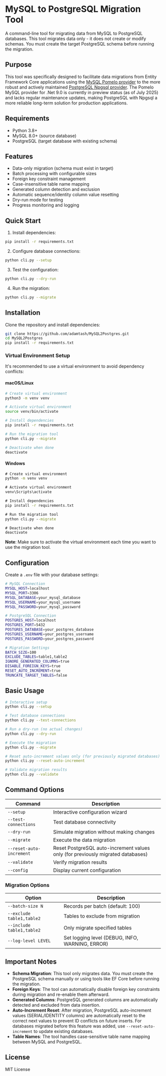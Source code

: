 # MySQL to PostgreSQL Migration Tool

A command-line tool for migrating data from MySQL to PostgreSQL databases. This tool migrates data only - it does not create or modify schemas. You must create the target PostgreSQL schema before running the migration.

## Purpose

This tool was specifically designed to facilitate data migrations from Entity Framework Core applications using the [MySQL Pomelo provider](https://github.com/PomeloFoundation/Pomelo.EntityFrameworkCore.MySql) to the more robust and actively maintained [PostgreSQL Npgsql provider](https://github.com/npgsql/efcore.pg). The Pomelo MySQL provider for .Net 9.0 is currently in preview status (as of July 2025) and lacks regular maintenance updates, making PostgreSQL with Npgsql a more reliable long-term solution for production applications.

## Requirements

- Python 3.8+
- MySQL 8.0+ (source database)
- PostgreSQL (target database with existing schema)

## Features

- Data-only migration (schema must exist in target)
- Batch processing with configurable sizes
- Foreign key constraint management
- Case-insensitive table name mapping
- Generated column detection and exclusion
- Automatic sequence/identity column value resetting
- Dry-run mode for testing
- Progress monitoring and logging

## Quick Start

1. Install dependencies:
```bash
pip install -r requirements.txt
```

2. Configure database connections:
```bash
python cli.py --setup
```

3. Test the configuration:
```bash
python cli.py --dry-run
```

4. Run the migration:
```bash
python cli.py --migrate
```

## Installation

Clone the repository and install dependencies:

```bash
git clone https://github.com/adamtash/MySQL2Postgres.git
cd MySQL2Postgres
pip install -r requirements.txt
```

### Virtual Environment Setup

It's recommended to use a virtual environment to avoid dependency conflicts:

#### macOS/Linux

```bash
# Create virtual environment
python3 -m venv venv

# Activate virtual environment
source venv/bin/activate

# Install dependencies
pip install -r requirements.txt

# Run the migration tool
python cli.py --migrate

# Deactivate when done
deactivate
```

#### Windows

```cmd
# Create virtual environment
python -m venv venv

# Activate virtual environment
venv\Scripts\activate

# Install dependencies
pip install -r requirements.txt

# Run the migration tool
python cli.py --migrate

# Deactivate when done
deactivate
```

**Note**: Make sure to activate the virtual environment each time you want to use the migration tool.

## Configuration

Create a `.env` file with your database settings:

```bash
# MySQL Connection
MYSQL_HOST=localhost
MYSQL_PORT=3306
MYSQL_DATABASE=your_mysql_database
MYSQL_USERNAME=your_mysql_username
MYSQL_PASSWORD=your_mysql_password

# PostgreSQL Connection
POSTGRES_HOST=localhost
POSTGRES_PORT=5432
POSTGRES_DATABASE=your_postgres_database
POSTGRES_USERNAME=your_postgres_username
POSTGRES_PASSWORD=your_postgres_password

# Migration Settings
BATCH_SIZE=100
EXCLUDE_TABLES=table1,table2
IGNORE_GENERATED_COLUMNS=true
DISABLE_FOREIGN_KEYS=true
RESET_AUTO_INCREMENT=true
TRUNCATE_TARGET_TABLES=false
```

## Basic Usage

```bash
# Interactive setup
python cli.py --setup

# Test database connections
python cli.py --test-connections

# Run a dry-run (no actual changes)
python cli.py --dry-run

# Execute the migration
python cli.py --migrate

# Reset auto-increment values only (for previously migrated databases)
python cli.py --reset-auto-increment

# Validate migration results
python cli.py --validate
```

## Command Options

| Command | Description |
|---------|-------------|
| `--setup` | Interactive configuration wizard |
| `--test-connections` | Test database connectivity |
| `--dry-run` | Simulate migration without making changes |
| `--migrate` | Execute the data migration |
| `--reset-auto-increment` | Reset PostgreSQL auto-increment values only (for previously migrated databases) |
| `--validate` | Verify migration results |
| `--config` | Display current configuration |

### Migration Options

| Option | Description |
|--------|-------------|
| `--batch-size N` | Records per batch (default: 100) |
| `--exclude table1,table2` | Tables to exclude from migration |
| `--include table1,table2` | Only migrate specified tables |
| `--log-level LEVEL` | Set logging level (DEBUG, INFO, WARNING, ERROR) |

## Important Notes

- **Schema Migration**: This tool only migrates data. You must create the PostgreSQL schema manually or using tools like EF Core before running the migration.
- **Foreign Keys**: The tool can automatically disable foreign key constraints during migration and re-enable them afterward.
- **Generated Columns**: PostgreSQL generated columns are automatically detected and excluded from data insertion.
- **Auto-Increment Reset**: After migration, PostgreSQL auto-increment values (SERIAL/IDENTITY columns) are automatically reset to the correct next values to prevent ID conflicts on future inserts. For databases migrated before this feature was added, use `--reset-auto-increment` to update existing databases.
- **Table Names**: The tool handles case-sensitive table name mapping between MySQL and PostgreSQL.

## License

MIT License
